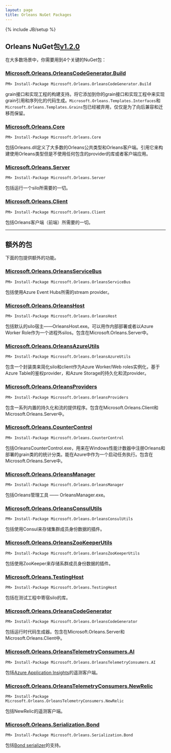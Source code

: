 ```yaml
---
layout: page
title: Orleans NuGet Packages
---
```

{% include JB/setup %}

## Orleans NuGet包[v1.2.0](https://github.com/dotnet/orleans/releases/tag/v1.2.0)
<!--## Orleans NuGet packages as of [v1.2.0](https://github.com/dotnet/orleans/releases/tag/v1.2.0)-->

<!--There are 4 key NuGet packages you will need to use in most scenarios:-->
在大多数场景中，你需要用到4个关键的NuGet包：

### [Microsoft.Orleans.OrleansCodeGenerator.Build](http://www.nuget.org/packages/Microsoft.Orleans.OrleansCodeGenerator.Build/)

```
PM> Install-Package Microsoft.Orleans.OrleansCodeGenerator.Build 
```

<!--Build support for grain interfaces and implementation projects. Add it to your grain interfaces and implementation projects to enable code generation of grain references and serializers. `Microsoft.Orleans.Templates.Interfaces` and `Microsoft.Orleans.Templates.Grains` packages are obsolete and provided only for backward compatibility and migration.-->
grain接口和实现工程的构建支持。将它添加到你的grain接口和实现工程中来实现grain引用和序列化的代码生成。`Microsoft.Orleans.Templates.Interfaces`和`Microsoft.Orleans.Templates.Grains`包已经被弃用，仅仅是为了向后兼容和迁移而保留。

### [Microsoft.Orleans.Core](http://www.nuget.org/packages/Microsoft.Orleans.Core/)

```
PM> Install-Package Microsoft.Orleans.Core
```

<!--Contains Orleans.dll, which defines most of Orleans public types and Orleans Client. Reference it for building libraries and client applications that use Orleans types but don't need any of the included providers.-->
包括Orleans.dll定义了大多数的Orleans公共类型和Orleans客户端。引用它来构建使用Orleans类型但是不使用任何包含的provider的库或者客户端应用。

### [Microsoft.Orleans.Server](http://www.nuget.org/packages/Microsoft.Orleans.Server/)

```
PM> Install-Package Microsoft.Orleans.Server
```

<!--Includes everything you need to run a silo.-->
包括运行一个silo所需要的一切。


### [Microsoft.Orleans.Client](http://www.nuget.org/packages/Microsoft.Orleans.Client/)

```
PM> Install-Package Microsoft.Orleans.Client
```

<!--Includes everything you need for an Orleans client (frontend).-->
包括Orleans客户端（前端）所需要的一切。

---

## 额外的包
<!--## Additional Packages-->

<!--The below packages provide additional functionality.-->
下面的包提供额外的功能。

### [Microsoft.Orleans.OrleansServiceBus](http://www.nuget.org/packages/Microsoft.Orleans.OrleansServiceBus/)

```
PM> Install-Package Microsoft.Orleans.OrleansServiceBus
```
<!--Includes the stream provider for Azure Event Hubs.-->
包括使用Azure Event Hubs所需的stream provider。

### [Microsoft.Orleans.OrleansHost](http://www.nuget.org/packages/Microsoft.Orleans.OrleansHost/)

```
PM> Install-Package Microsoft.Orleans.OrleansHost
```
<!--Includes the default silo host - OrleansHost.exe. Can be used for on-premises deployments or as an out-of-process silo host in Azure Worker Role. Included in Microsoft.Orleans.Server.-->
包括默认的silo宿主——OrleansHost.exe。可以用作内部部署或者以Azure Worker Role作为一个进程外silos。包含在Microsoft.Orleans.Server中。

### [Microsoft.Orleans.OrleansAzureUtils](http://www.nuget.org/packages/Microsoft.Orleans.OrleansAzureUtils/)

```
PM> Install-Package Microsoft.Orleans.OrleansAzureUtils
```
<!--Contains a wrapper class that simplifies instantiation of silos and clients in Azure Worker/Web roles, Azure Table based membership provider, and persistence and stream providers for Azure Storage.-->
包含一个封装类来简化silo和client作为Azure Worker/Web roles实例化，基于Azure Table的鉴权provider，和Azure Storage的持久化和流provider。


### [Microsoft.Orleans.OrleansProviders](http://www.nuget.org/packages/Microsoft.Orleans.OrleansProviders/)

```
PM> Install-Package Microsoft.Orleans.OrleansProviders
```
<!--Contains a set of built-in persistence and stream providers. Included in Microsoft.Orleans.Client and Microsoft.Orleans.Server.-->
包含一系列内置的持久化和流的提供程序。包含在Microsoft.Orleans.Client和Microsoft.Orleans.Server中。

### [Microsoft.Orleans.CounterControl](http://www.nuget.org/packages/Microsoft.Orleans.CounterControl/)

```
PM> Install-Package Microsoft.Orleans.CounterControl
```
<!--Includes OrleansCounterControl.exe, which registers Windows performance counter categories for Orleans statistics and for deployed grain classes. Requires elevation. Can be executed in Azure as part of a role startup task. Included in Microsoft.Orleans.Server.-->
包括OrleansCounterControl.exe，用来在Windows性能计数器中注册Orleans和部署的grain类的的统计分类。能在Azure中作为一个启动任务执行。包含在Microsoft.Orleans.Serve中。

### [Microsoft.Orleans.OrleansManager](http://www.nuget.org/packages/Microsoft.Orleans.OrleansManager/)

```
PM> Install-Package Microsoft.Orleans.OrleansManager
```
<!--Includes Orleans management tool - OrleansManager.exe.-->
包括Orleans管理工具 —— OrleansManager.exe。

### [Microsoft.Orleans.OrleansConsulUtils](http://www.nuget.org/packages/Microsoft.Orleans.OrleansConsulUtils/)

```
PM> Install-Package Microsoft.Orleans.OrleansConsulUtils
```
<!--Includes the plugin for using Consul for storing cluster membership data.-->
包括使用Consul来存储集群成员身份数据的插件。

### [Microsoft.Orleans.OrleansZooKeeperUtils](http://www.nuget.org/packages/Microsoft.Orleans.OrleansZooKeeperUtils/)

```
PM> Install-Package Microsoft.Orleans.OrleansZooKeeperUtils
```
<!--Includes the plugin for using ZooKeeper for storing cluster membership data.-->
包括使用ZooKeeper来存储系群成员身份数据的插件。

### [Microsoft.Orleans.TestingHost](http://www.nuget.org/packages/Microsoft.Orleans.TestingHost/)

```
PM> Install-Package Microsoft.Orleans.TestingHost
```
<!--Includes the library for hosting silos in a testing project.-->
包括在测试工程中寄宿silo的库。

### [Microsoft.Orleans.OrleansCodeGenerator](http://www.nuget.org/packages/Microsoft.Orleans.OrleansCodeGenerator/)

```
PM> Install-Package Microsoft.Orleans.OrleansCodeGenerator
```
<!--Includes the run time code generator. Included in Microsoft.Orleans.Server and Microsoft.Orleans.Client.-->
包括运行时代码生成器。包含在Microsoft.Orleans.Server和Microsoft.Orleans.Client中。

### [Microsoft.Orleans.OrleansTelemetryConsumers.AI](http://www.nuget.org/packages/Microsoft.Orleans.OrleansTelemetryConsumers.AI/)

```
PM> Install-Package Microsoft.Orleans.OrleansTelemetryConsumers.AI
```
<!--Includes the telemetry consumer for Azure Application Insights.-->
包括[Azure Application Insights](https://azure.microsoft.com/zh-cn/services/application-insights/)的遥测客户端。

### [Microsoft.Orleans.OrleansTelemetryConsumers.NewRelic](http://www.nuget.org/packages/Microsoft.Orleans.OrleansTelemetryConsumers.NewRelic/)

```
PM> Install-Package Microsoft.Orleans.OrleansTelemetryConsumers.NewRelic
```
<!--Includes the telemetry consumer for NewRelic.-->
包括NewRelic的遥测客户端。

### [Microsoft.Orleans.Serialization.Bond](http://www.nuget.org/packages/Microsoft.Orleans.Serialization.Bond/)

```
PM> Install-Package Microsoft.Orleans.Serialization.Bond
```
<!--Includes support for [Bond serializer](https://github.com/microsoft/bond).-->
包括[Bond serializer](https://github.com/microsoft/bond)的支持。

